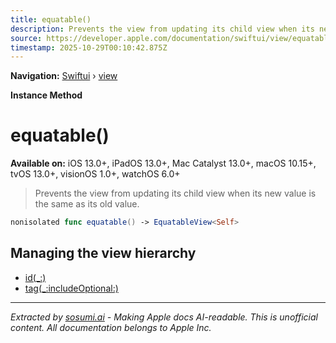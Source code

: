 ```yaml
---
title: equatable()
description: Prevents the view from updating its child view when its new value is the same as its old value.
source: https://developer.apple.com/documentation/swiftui/view/equatable()
timestamp: 2025-10-29T00:10:42.875Z
---
```


**Navigation:** [Swiftui](/documentation/swiftui) › [view](/documentation/swiftui/view)

**Instance Method**

# equatable()

**Available on:** iOS 13.0+, iPadOS 13.0+, Mac Catalyst 13.0+, macOS 10.15+, tvOS 13.0+, visionOS 1.0+, watchOS 6.0+

> Prevents the view from updating its child view when its new value is the same as its old value.

```swift
nonisolated func equatable() -> EquatableView<Self>
```

## Managing the view hierarchy

- [id(_:)](/documentation/swiftui/view/id(_:))
- [tag(_:includeOptional:)](/documentation/swiftui/view/tag(_:includeoptional:))

---

*Extracted by [sosumi.ai](https://sosumi.ai) - Making Apple docs AI-readable.*
*This is unofficial content. All documentation belongs to Apple Inc.*
